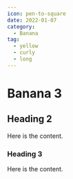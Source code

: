 ```yaml
---
icon: pen-to-square
date: 2022-01-07
category:
  - Banana
tag:
  - yellow
  - curly
  - long
---
```


# Banana 3

## Heading 2

Here is the content.

### Heading 3

Here is the content.
